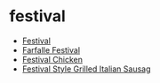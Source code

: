 # festival

 * [Festival](../index/f/festival-200343.json)
 * [Farfalle Festival](../index/f/farfalle-festival.json)
 * [Festival Chicken](../index/f/festival-chicken.json)
 * [Festival Style Grilled Italian Sausag](../index/f/festival-style-grilled-italian-sausag.json)

